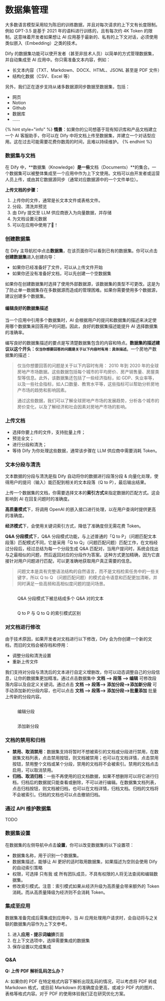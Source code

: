 # 数据集管理

大多数语言模型采用较为陈旧的训练数据，并且对每次请求的上下文有长度限制。例如 GPT-3.5 是基于 2021 年的语料进行训练的，且有每次约 4K Token 的限制。这意味着开发者如果想让 AI 应用基于最新的、私有的上下文对话，必须使用类似嵌入（Embedding）之类的技术。

Dify 的数据集功能可以使开发者（甚至非技术人员）以简单的方式管理数据集，并自动集成至 AI 应用中。你只需准备文本内容，例如：

* 长文本内容（TXT、Markdown、DOCX、HTML、JSONL 甚至是 PDF 文件）
* 结构化数据（CSV、Excel 等）

另外，我们正在逐步支持从诸多数据源同步数据至数据集，包括：

* 网页
* Notion
* Github
* 数据库
* ……

{% hint style="info" %}
**情景**：如果你的公司想基于现有知识库和产品文档建立一个 AI 客服助手，你可以在 Dify 中将文档上传至数据集，并建立一个对话型应用。这在过去可能需要花费你数周的时间，且难以持续维护。
{% endhint %}

### 数据集与文档

在 Dify 中，\*\*数据集（Knowledge）**是一些**文档（Documents）\*\*的集合。一个数据集可以被整体集成至一个应用中作为上下文使用。文档可以由开发者或运营人员上传，或由其它数据源同步（通常对应数据源中的一个文件单位）。

**上传文档的步骤：**

1. 上传你的文件，通常是长文本文件或表格文件。
2. 分段、清洗并预览
3. 由 Dify 提交至 LLM 供应商嵌入为向量数据，并存储
4. 为文档设置元数据
5. 可以在应用中使用了🎉！

### 创建数据集

在 Dify 主导航栏中点击**数据集**，在该页面你可以看到已有的数据集。你可以点击**创建数据集**进入创建向导：

* 如果你已经准备好了文件，可以从上传文件开始
* 如果你还没有准备好文档，可以先创建一个空数据集

如果你在创建数据集时选择了使用外部数据源，该数据集的类型不可更改。这是为了防止单一数据集存在多数据源而造成的管理困难。如果你需要使用多个数据源，建议创建多个数据集。

#### 编辑良好的数据集描述

当一个应用中引用多个数据集时，AI 会根据用户的提问和数据集的描述来决定使用哪个数据集来回答用户的问题。因此，良好的数据集描述能提升 AI 选择数据集的准确率。

编写良好的数据集描述的要点是写清楚数据集包含的内容和特点。**数据集的描述建议以这个开头：`仅当你想要回答的问题是关于以下内容时有用：具体描述`**。一个房地产数据集的描述：

> 仅当你想要回答的问题是关于以下内容时有用： 2010 年到 2020 年的全球房地产市场数据。这些数据包括每个城市的平均房价、房产销售量、房屋类型等信息。此外，该数据集还包括了一些经济指标，如 GDP、失业率等，以及一些社会指标，如人口数量、教育水平等，这些指标可以帮助分析房地产市场的趋势和影响因素。
>
> 通过这些数据，我们可以了解全球房地产市场的发展趋势，分析各个城市的房价变化，以及了解经济和社会因素对房地产市场的影响。

### 上传文档

* 选择你要上传的文件，支持批量上传；
* 预览全文；
* 进行分段和清洗；
* 等待 Dify 为你处理这些数据，通常该步骤在 LLM 供应商中需要消耗 Token。

### 文本分段与清洗

文本数据的分段与清洗是指 Dify 自动将你的数据进行段落分段 & 向量化处理，使得用户的提问（输入）能匹配到相关的文本段落（Q to P），最后输出结果。

上传一个数据集的文档，你需要选择文本的**索引方式**来指定数据的匹配方式。这会影响到 AI 在回复问题时的准确度。

**高质量模式**下，将调用 OpenAI 的嵌入接口进行处理，以在用户查询时提供更高的准确度。

**经济模式**下，会使用关键词索引方式，降低了准确度但无需花费 Token。

**Q\&A 分段模式**下，Q\&A 分段模式功能，与上述普通的「Q to P」（问题匹配文本段落）匹配模式不同，它是采用「Q to Q」（问题匹配问题）匹配工作，在文档经过分段后，经过总结为每一个分段生成 Q\&A 匹配对，当用户提问时，系统会找出与之最相似的问题，然后返回对应的分段作为答案。这种方式更加精确，因为它直接针对用户问题进行匹配，可以更准确地获取用户真正需要的信息。

> 问题文本是具有完整语法结构的自然语言，而不是文档检索任务中的一些关键字，所以 Q to Q （问题匹配问题）的模式会令语意和匹配更加清晰，并同时满足一些高频和高相似度问题的提问场景。

<figure><img src="../../.gitbook/assets/image (110).png" alt=""><figcaption><p>Q&#x26;A 分段模式下被总结成多个 Q&#x26;A 对的文本</p></figcaption></figure>

<figure><img src="../../.gitbook/assets/image (109).png" alt=""><figcaption><p>Q to P 与 Q to Q 的索引模式区别</p></figcaption></figure>

### 对文档进行修改

由于技术原因，如果开发者对文档进行以下修改，Dify 会为你创建一个新的文档，而旧的文档会被存档和停用：

* 调整分段和清洗设置
* 重新上传文件

我们支持对分段与清洗后的文本进行自定义增删改，你可以动态调整自己的分段信息，让你的数据集更加精准。通过点击数据集中 **文档 --> 段落 --> 编辑** 可修改段落内容以及自定义关键词。通过点击 **文档 --> 段落--> 添加分段-->添加新分段** 可手动添加新的分段内容，也可以点击 **文档 --> 段落--> 添加分段-->批量添加** 批量上传新的分段内容。

<figure><img src="../../.gitbook/assets/image (19).png" alt=""><figcaption><p>编辑分段</p></figcaption></figure>

<figure><img src="../../.gitbook/assets/image (18).png" alt=""><figcaption><p>添加新分段</p></figcaption></figure>

### 文档的禁用和归档

* **禁用、取消禁用**：数据集支持将暂时不想被索引的文档或分段进行禁用，在数据集文档列表，点击禁用按钮，则文档被禁用；也可以在文档详情，点击禁用按钮，禁用整个文档或某个分段，禁用的文档将不会被索引。禁用的文档点击启用，可以取消禁用。
* **归档、取消归档**：一些不再使用的旧文档数据，如果不想删除可以将它进行归档，归档后的数据就只能查看或删除，不可以进行编辑。在数据集文档列表，点击归档按钮，则文档被归档，也可以在文档详情，归档文档。归档的文档将不会被索引。归档的文档也可以点击撤销归档。

### 通过 API 维护数据集

TODO

### 数据集设置

在数据集的左侧导航中点击**设置**，你可以改变数据集的以下设置项：

* 数据集名称，用于识别一个数据集。
* 数据集描述，能够让 AI 更好的适时取用数据集，如果描述为空则会使用 Dify 的自动索引策略
* 权限，可选择 只有我 或 所有团队成员，不具有权限的人将无法查阅和编辑数据集。
* 修改索引模式。注意：索引模式如果从经济升级为高质量会带来额外的 Token 消耗。而从高质量降级为经济则不会消耗 Token。

### 集成至应用

数据集准备完成后需集成到应用中，当 AI 应用处理用户请求时，会自动将与之关联的数据集内容作为上下文参考。

1. 进入**应用 - 提示词编排**页面
2. 在上下文选项中，选择需要集成的数据集
3. 保存设置以完成集成

### Q\&A

**Q: 上传 PDF 解析乱码怎么办？**

A: 如果你的 PDF 在特定格式内容下解析出现乱码的情况，可以考虑将 PDF 转成 Markdown 格式，或目前 Markdown 的准确度会更高，或减少 PDF 内的图片、表格等格式内容。对于 PDF 的使用体验我们正在研究优化方案。
